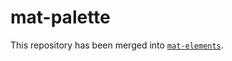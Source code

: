 # mat-palette

This repository has been merged into [`mat-elements`](https://github.com/expandjs/mat-elements).
